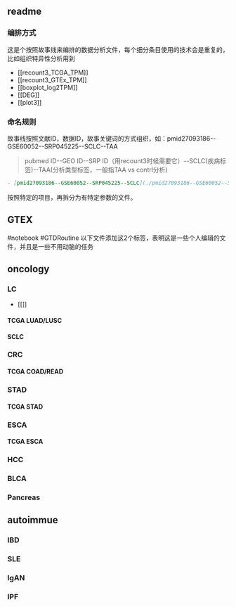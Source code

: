 ## readme

### 编排方式

这是个按照故事线来编排的数据分析文件，每个细分条目使用的技术会是重复的，比如组织特异性分析用到
- [[recount3_TCGA_TPM]]
- [[recount3_GTEx_TPM]]
- [[boxplot_log2TPM]]
- [[DEG]]
- [[plot3]]

### 命名规则

故事线按照文献ID，数据ID，故事关键词的方式组织，如：pmid27093186--GSE60052--SRP045225--SCLC--TAA
> pubmed ID--GEO ID--SRP ID（用recount3时候需要它）--SCLC(疾病标签)--TAA(分析类型标签，一般指TAA vs contrl分析)

``` markdown
- [pmid27093186--GSE60052--SRP045225--SCLC](./pmid27093186--GSE60052--SRP045225--SCLC/GSE60052-rc3-R.ipynb)
```


按照特定的项目，再拆分为有特定参数的文件。

## GTEX

#notebook #GTDRoutine 以下文件添加这2个标签，表明这是一些个人编辑的文件，并且是一些不用动脑的任务

## oncology

### LC

- [[]]

#### TCGA LUAD/LUSC

#### SCLC

### CRC

#### TCGA COAD/READ

### STAD

#### TCGA STAD

### ESCA

#### TCGA ESCA

### HCC

### BLCA

### Pancreas

## autoimmue

### IBD

### SLE

### IgAN

### IPF


